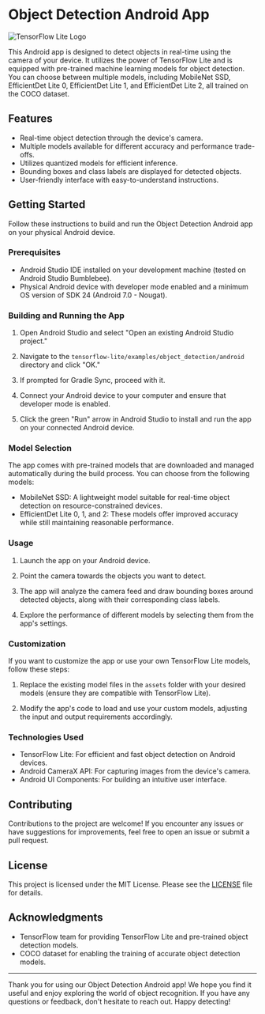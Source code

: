 # Object Detection Android App

![TensorFlow Lite Logo](https://www.tensorflow.org/lite/images/brandmark_tflite_lockup_color.png)

This Android app is designed to detect objects in real-time using the camera of your device. It utilizes the power of TensorFlow Lite and is equipped with pre-trained machine learning models for object detection. You can choose between multiple models, including MobileNet SSD, EfficientDet Lite 0, EfficientDet Lite 1, and EfficientDet Lite 2, all trained on the COCO dataset.

## Features

- Real-time object detection through the device's camera.
- Multiple models available for different accuracy and performance trade-offs.
- Utilizes quantized models for efficient inference.
- Bounding boxes and class labels are displayed for detected objects.
- User-friendly interface with easy-to-understand instructions.

## Getting Started

Follow these instructions to build and run the Object Detection Android app on your physical Android device.

### Prerequisites

- Android Studio IDE installed on your development machine (tested on Android Studio Bumblebee).
- Physical Android device with developer mode enabled and a minimum OS version of SDK 24 (Android 7.0 - Nougat).

### Building and Running the App

1. Open Android Studio and select "Open an existing Android Studio project."

2. Navigate to the `tensorflow-lite/examples/object_detection/android` directory and click "OK."

3. If prompted for Gradle Sync, proceed with it.

4. Connect your Android device to your computer and ensure that developer mode is enabled.

5. Click the green "Run" arrow in Android Studio to install and run the app on your connected Android device.

### Model Selection

The app comes with pre-trained models that are downloaded and managed automatically during the build process. You can choose from the following models:

- MobileNet SSD: A lightweight model suitable for real-time object detection on resource-constrained devices.
- EfficientDet Lite 0, 1, and 2: These models offer improved accuracy while still maintaining reasonable performance.

### Usage

1. Launch the app on your Android device.

2. Point the camera towards the objects you want to detect.

3. The app will analyze the camera feed and draw bounding boxes around detected objects, along with their corresponding class labels.

4. Explore the performance of different models by selecting them from the app's settings.

### Customization

If you want to customize the app or use your own TensorFlow Lite models, follow these steps:

1. Replace the existing model files in the `assets` folder with your desired models (ensure they are compatible with TensorFlow Lite).

2. Modify the app's code to load and use your custom models, adjusting the input and output requirements accordingly.

### Technologies Used

- TensorFlow Lite: For efficient and fast object detection on Android devices.
- Android CameraX API: For capturing images from the device's camera.
- Android UI Components: For building an intuitive user interface.

## Contributing

Contributions to the project are welcome! If you encounter any issues or have suggestions for improvements, feel free to open an issue or submit a pull request.

## License

This project is licensed under the MIT License. Please see the [LICENSE](LICENSE) file for details.

## Acknowledgments

- TensorFlow team for providing TensorFlow Lite and pre-trained object detection models.
- COCO dataset for enabling the training of accurate object detection models.

---

Thank you for using our Object Detection Android app! We hope you find it useful and enjoy exploring the world of object recognition. If you have any questions or feedback, don't hesitate to reach out. Happy detecting!
